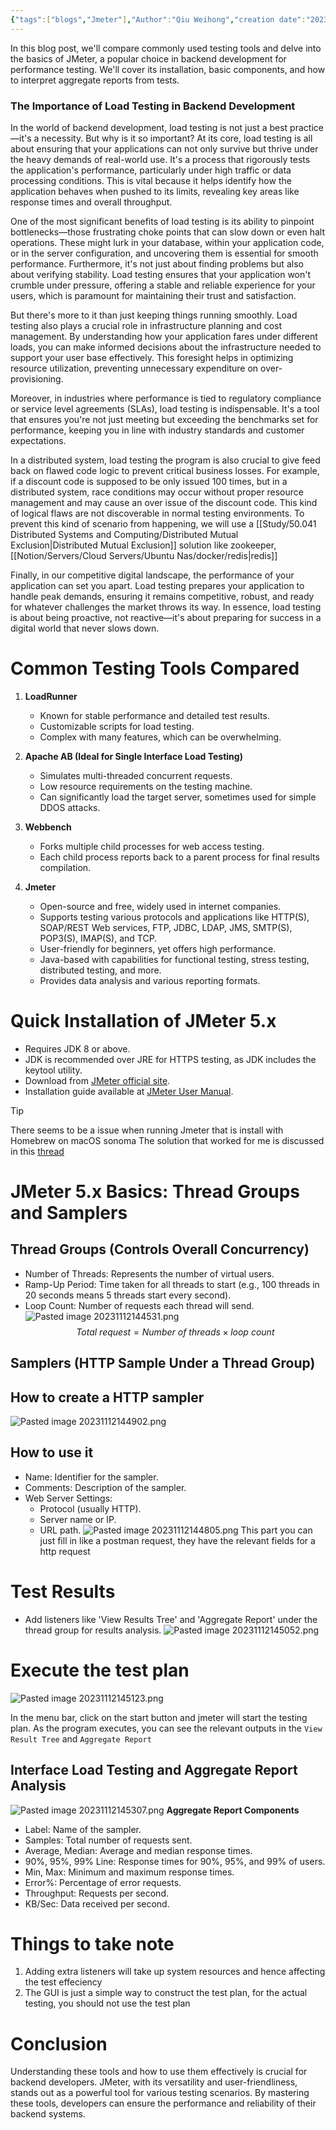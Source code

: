 ```yaml
---
{"tags":["blogs","Jmeter"],"Author":"Qiu Weihong","creation date":"2023-11-12 14:43","modification date":"Sunday 12th November 2023 14:43:57","publish":null,"priority":null,"topics":["Backend Essential"],"banner":"https://infitniteloop.s3.ap-southeast-1.amazonaws.com/banner/load-testing-banner.png","dg-publish":true,"permalink":"/blogs/backend-development-essentials/load-testing-using-jmeter/","dgPassFrontmatter":true,"created":"2023-11-12T14:43:57.302+08:00","updated":"2023-11-12T15:11:52.732+08:00"}
---
```


In this blog post, we'll compare commonly used testing tools and delve into the basics of JMeter, a popular choice in backend development for performance testing. We'll cover its installation, basic components, and how to interpret aggregate reports from tests.

### The Importance of Load Testing in Backend Development

In the world of backend development, load testing is not just a best practice—it's a necessity. But why is it so important? At its core, load testing is all about ensuring that your applications can not only survive but thrive under the heavy demands of real-world use. It's a process that rigorously tests the application's performance, particularly under high traffic or data processing conditions. This is vital because it helps identify how the application behaves when pushed to its limits, revealing key areas like response times and overall throughput. 

One of the most significant benefits of load testing is its ability to pinpoint bottlenecks—those frustrating choke points that can slow down or even halt operations. These might lurk in your database, within your application code, or in the server configuration, and uncovering them is essential for smooth performance. Furthermore, it's not just about finding problems but also about verifying stability. Load testing ensures that your application won't crumble under pressure, offering a stable and reliable experience for your users, which is paramount for maintaining their trust and satisfaction.

But there's more to it than just keeping things running smoothly. Load testing also plays a crucial role in infrastructure planning and cost management. By understanding how your application fares under different loads, you can make informed decisions about the infrastructure needed to support your user base effectively. This foresight helps in optimizing resource utilization, preventing unnecessary expenditure on over-provisioning.

Moreover, in industries where performance is tied to regulatory compliance or service level agreements (SLAs), load testing is indispensable. It's a tool that ensures you're not just meeting but exceeding the benchmarks set for performance, keeping you in line with industry standards and customer expectations.

In a distributed system, load testing the program is also crucial to give feed back on flawed code logic to prevent critical business losses. For example, if a discount code is supposed to be only issued 100 times, but in a distributed system, race conditions may occur without proper resource management and may cause an over issue of the discount code. This kind of logical flaws are not discoverable in normal testing environments. To prevent this kind of scenario from happening, we will use a [[Study/50.041 Distributed Systems and Computing/Distributed Mutual Exclusion\|Distributed Mutual Exclusion]] solution like zookeeper, [[Notion/Servers/Cloud Servers/Ubuntu Nas/docker/redis\|redis]]

Finally, in our competitive digital landscape, the performance of your application can set you apart. Load testing prepares your application to handle peak demands, ensuring it remains competitive, robust, and ready for whatever challenges the market throws its way. In essence, load testing is about being proactive, not reactive—it's about preparing for success in a digital world that never slows down.

# Common Testing Tools Compared

1. **LoadRunner**
   - Known for stable performance and detailed test results.
   - Customizable scripts for load testing.
   - Complex with many features, which can be overwhelming.

2. **Apache AB (Ideal for Single Interface Load Testing)**
   - Simulates multi-threaded concurrent requests.
   - Low resource requirements on the testing machine.
   - Can significantly load the target server, sometimes used for simple DDOS attacks.

3. **Webbench**
   - Forks multiple child processes for web access testing.
   - Each child process reports back to a parent process for final results compilation.

4. **Jmeter**
   - Open-source and free, widely used in internet companies.
   - Supports testing various protocols and applications like HTTP(S), SOAP/REST Web services, FTP, JDBC, LDAP, JMS, SMTP(S), POP3(S), IMAP(S), and TCP.
   - User-friendly for beginners, yet offers high performance.
   - Java-based with capabilities for functional testing, stress testing, distributed testing, and more.
   - Provides data analysis and various reporting formats.

# Quick Installation of JMeter 5.x

- Requires JDK 8 or above.
- JDK is recommended over JRE for HTTPS testing, as JDK includes the keytool utility.
- Download from [JMeter official site](https://jmeter.apache.org/download_jmeter.cgi).
- Installation guide available at [JMeter User Manual](http://jmeter.apache.org/usermanual/get-started.html).
>[!tip] 
>There seems to be a issue when running Jmeter that is install with Homebrew on macOS sonoma
>The solution that worked for me is discussed in this [thread](https://github.com/apache/jmeter/issues/6083#issuecomment-1786152329)
# JMeter 5.x Basics: Thread Groups and Samplers

## **Thread Groups (Controls Overall Concurrency)**
- Number of Threads: Represents the number of virtual users.
- Ramp-Up Period: Time taken for all threads to start (e.g., 100 threads in 20 seconds means 5 threads start every second).
- Loop Count: Number of requests each thread will send.
![Pasted image 20231112144531.png](/img/user/Blogs/Backend%20Development%20Essentials/attachments/Pasted%20image%2020231112144531.png)
$$Total\ request = Number\ of\ threads \times loop\ count$$

## **Samplers (HTTP Sample Under a Thread Group)**
## How to create a HTTP sampler
![Pasted image 20231112144902.png](/img/user/Blogs/Backend%20Development%20Essentials/attachments/Pasted%20image%2020231112144902.png)
## How to use it
- Name: Identifier for the sampler.
- Comments: Description of the sampler.
- Web Server Settings:
  - Protocol (usually HTTP).
  - Server name or IP.
  - URL path.
![Pasted image 20231112144805.png](/img/user/Blogs/Backend%20Development%20Essentials/attachments/Pasted%20image%2020231112144805.png)
This part you can just fill in like a postman request, they have the relevant fields for a http request

# Test Results
- Add listeners like 'View Results Tree' and 'Aggregate Report' under the thread group for results analysis.
![Pasted image 20231112145052.png](/img/user/Blogs/Backend%20Development%20Essentials/attachments/Pasted%20image%2020231112145052.png)

# Execute the test plan
![Pasted image 20231112145123.png](/img/user/Blogs/Backend%20Development%20Essentials/attachments/Pasted%20image%2020231112145123.png)

In the menu bar, click on the start button and jmeter will start the testing plan.
As the program executes, you can see the relevant outputs in the `View Result Tree` and `Aggregate Report`

## Interface Load Testing and Aggregate Report Analysis
![Pasted image 20231112145307.png](/img/user/Blogs/Backend%20Development%20Essentials/attachments/Pasted%20image%2020231112145307.png)
**Aggregate Report Components**
- Label: Name of the sampler.
- Samples: Total number of requests sent.
- Average, Median: Average and median response times.
- 90%, 95%, 99% Line: Response times for 90%, 95%, and 99% of users.
- Min, Max: Minimum and maximum response times.
- Error%: Percentage of error requests.
- Throughput: Requests per second.
- KB/Sec: Data received per second.

# Things to take note
1. Adding extra listeners will take up system resources and hence affecting the test effeciency
2. The GUI is just a simple way to construct the test plan, for the actual testing, you should not use the test plan
# Conclusion
Understanding these tools and how to use them effectively is crucial for backend developers. JMeter, with its versatility and user-friendliness, stands out as a powerful tool for various testing scenarios. By mastering these tools, developers can ensure the performance and reliability of their backend systems.
